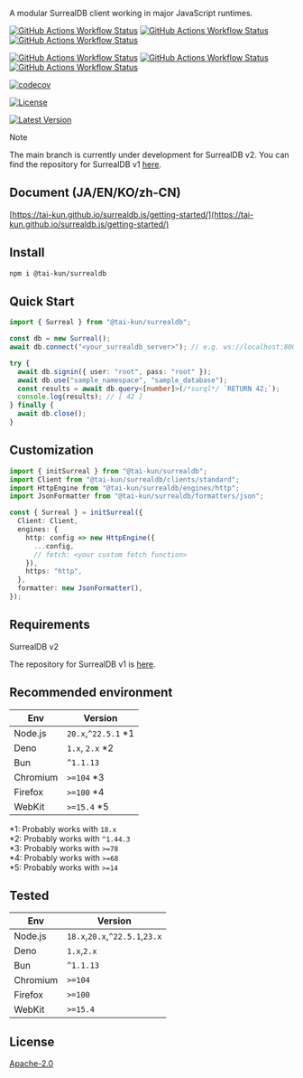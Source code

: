 A modular SurrealDB client working in major JavaScript runtimes.

[![GitHub Actions Workflow Status](https://img.shields.io/github/actions/workflow/status/tai-kun/surrealdb.js/nodejs.yml?branch=main&logo=Node.js&label=Node.js)](https://github.com/tai-kun/surrealdb.js/actions/workflows/nodejs.yml)
[![GitHub Actions Workflow Status](https://img.shields.io/github/actions/workflow/status/tai-kun/surrealdb.js/bun.yml?branch=main&logo=Bun&label=Bun)](https://github.com/tai-kun/surrealdb.js/actions/workflows/bun.yml)
[![GitHub Actions Workflow Status](https://img.shields.io/github/actions/workflow/status/tai-kun/surrealdb.js/deno.yml?branch=main&logo=Deno&label=Deno)](https://github.com/tai-kun/surrealdb.js/actions/workflows/deno.yml)

[![GitHub Actions Workflow Status](https://img.shields.io/github/actions/workflow/status/tai-kun/surrealdb.js/chromium.yml?branch=main&logo=googlechrome&label=Chromium)](https://github.com/tai-kun/surrealdb.js/actions/workflows/chromium.yml)
[![GitHub Actions Workflow Status](https://img.shields.io/github/actions/workflow/status/tai-kun/surrealdb.js/firefox.yml?branch=main&logo=Firefox&label=Firefox)](https://github.com/tai-kun/surrealdb.js/actions/workflows/firefox.yml)
[![GitHub Actions Workflow Status](https://img.shields.io/github/actions/workflow/status/tai-kun/surrealdb.js/webkit.yml?branch=main&style=flat&logo=safari&label=WebKit)](https://github.com/tai-kun/surrealdb.js/actions/workflows/webkit.yml)

[![codecov](https://codecov.io/github/tai-kun/surrealdb.js/graph/badge.svg?token=T76SYSJZZV)](https://app.codecov.io/github/tai-kun/surrealdb.js)

[![License](https://img.shields.io/npm/l/%40tai-kun%2Fsurrealdb?style=flat&logo=apache&color=rgb(40%2C%2038%2C%2097))](https://opensource.org/licenses/Apache-2.0)

[![Latest Version](https://img.shields.io/npm/v/%40tai-kun%2Fsurrealdb?style=flat&logo=npm)](https://www.npmjs.com/package/@tai-kun/surrealdb)
<!-- ![Beta Version](https://img.shields.io/npm/v/%40tai-kun%2Fsurrealdb/beta?style=flat&logo=npm) -->

> [!NOTE]
> The main branch is currently under development for SurrealDB v2.
> You can find the repository for SurrealDB v1 [here](https://github.com/tai-kun/surrealdb.js/tree/v1).

## Document (JA/EN/KO/zh-CN)

[https://tai-kun.github.io/surrealdb.js/getting-started/](https://tai-kun.github.io/surrealdb.js/getting-started/)

## Install

```sh
npm i @tai-kun/surrealdb
```

## Quick Start

```ts
import { Surreal } from "@tai-kun/surrealdb";

const db = new Surreal();
await db.connect("<your_surrealdb_server>"); // e.g. ws://localhost:8000

try {
  await db.signin({ user: "root", pass: "root" });
  await db.use("sample_namespace", "sample_database");
  const results = await db.query<[number]>(/*surql*/ `RETURN 42;`);
  console.log(results); // [ 42 ]
} finally {
  await db.close();
}
```

## Customization

```ts
import { initSurreal } from "@tai-kun/surrealdb";
import Client from "@tai-kun/surrealdb/clients/standard";
import HttpEngine from "@tai-kun/surrealdb/engines/http";
import JsonFormatter from "@tai-kun/surrealdb/formatters/json";

const { Surreal } = initSurreal({
  Client: Client,
  engines: {
    http: config => new HttpEngine({
      ...config,
      // fetch: <your custom fetch function>
    }),
    https: "http",
  },
  formatter: new JsonFormatter(),
});
```

## Requirements

SurrealDB v2

The repository for SurrealDB v1 is [here](https://github.com/tai-kun/surrealdb.js/tree/v1).

## Recommended environment

| Env | Version |
| --- | --- |
| Node.js | `20.x`,`^22.5.1` *1 |
| Deno | `1.x`, `2.x` *2 |
| Bun | `^1.1.13` |
| Chromium | `>=104` *3 |
| Firefox | `>=100` *4 |
| WebKit | `>=15.4` *5 |

*1: Probably works with `18.x`  
*2: Probably works with `^1.44.3`  
*3: Probably works with `>=78`  
*4: Probably works with `>=68`  
*5: Probably works with `>=14`

## Tested

| Env | Version |
| --- | --- |
| Node.js | `18.x`,`20.x`,`^22.5.1`,`23.x` |
| Deno | `1.x`,`2.x` |
| Bun | `^1.1.13` |
| Chromium | `>=104` |
| Firefox | `>=100` |
| WebKit | `>=15.4` |

## License

[Apache-2.0](https://github.com/tai-kun/surrealdb.js/blob/main/LICENSE)
